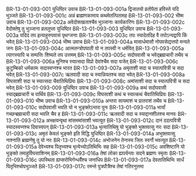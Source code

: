 BR-13-01-093-001	युधिष्ठिर उवाच
BR-13-01-093-001a	द्विजातयो व्रतोपेता हविस्ते यदि भुञ्जते
BR-13-01-093-001c	अन्नं ब्राह्मणकामाय कथमेतत्पितामह
BR-13-01-093-002	भीष्म उवाच
BR-13-01-093-002a	अवेदोक्तव्रताश्चैव भुञ्जानाः कार्यकारिणः
BR-13-01-093-002c	वेदोक्तेषु तु भुञ्जाना व्रतलुप्ता युधिष्ठिर
BR-13-01-093-003	युधिष्ठिर उवाच
BR-13-01-093-003a	यदिदं तप इत्याहुरुपवासं पृथग्जनाः
BR-13-01-093-003c	तपः स्यादेतदिह वै तपोऽन्यद्वापि किं भवेत्
BR-13-01-093-004	भीष्म उवाच
BR-13-01-093-004a	मासार्धमासौ नोपवसेद्यत्तपो मन्यते जनः
BR-13-01-093-004c	आत्मतन्त्रोपघाती यो न तपस्वी न धर्मवित्
BR-13-01-093-005a	त्यागस्यापि च सम्पत्तिः शिष्यते तप उत्तमम्
BR-13-01-093-005c	सदोपवासी च भवेद्ब्रह्मचारी तथैव च
BR-13-01-093-006a	मुनिश्च स्यात्सदा विप्रो देवांश्चैव सदा यजेत्
BR-13-01-093-006c	कुटुम्बिको धर्मकामः सदास्वप्नश्च भारत
BR-13-01-093-007a	अमृताशी सदा च स्यात्पवित्री च सदा भवेत्
BR-13-01-093-007c	ऋतवादी सदा च स्यान्नियतश्च सदा भवेत्
BR-13-01-093-008a	विघसाशी सदा च स्यात्सदा चैवातिथिप्रियः
BR-13-01-093-008c	अमांसाशी सदा च स्यात्पवित्री च सदा भवेत्
BR-13-01-093-009	युधिष्ठिर उवाच
BR-13-01-093-009a	कथं सदोपवासी स्याद्ब्रह्मचारी च पार्थिव
BR-13-01-093-009c	विघसाशी कथं च स्यात्कथं चैवातिथिप्रियः
BR-13-01-093-010	भीष्म उवाच
BR-13-01-093-010a	अन्तरा सायमाशं च प्रातराशं तथैव च
BR-13-01-093-010c	सदोपवासी भवति यो न भुङ्क्तेऽन्तरा पुनः
BR-13-01-093-011a	भार्यां गच्छन्ब्रह्मचारी सदा भवति चैव ह
BR-13-01-093-011c	ऋतवादी सदा च स्याद्दानशीलश्च मानवः
BR-13-01-093-012a	अभक्षयन्वृथा मांसममांसाशी भवत्युत
BR-13-01-093-012c	दानं ददत्पवित्री स्यादस्वप्नश्च दिवास्वपन्
BR-13-01-093-013a	भृत्यातिथिषु यो भुङ्क्ते भुक्तवत्सु नरः सदा
BR-13-01-093-013c	अमृतं केवलं भुङ्क्ते इति विद्धि युधिष्ठिर
BR-13-01-093-014a	अभुक्तवत्सु नाश्नाति ब्राह्मणेषु तु यो नरः
BR-13-01-093-014c	अभोजनेन तेनास्य जितः स्वर्गो भवत्युत
BR-13-01-093-015a	देवेभ्यश्च पितृभ्यश्च भृत्येभ्योऽतिथिभिः सह
BR-13-01-093-015c	अवशिष्टानि यो भुङ्क्ते तमाहुर्विघसाशिनम्
BR-13-01-093-016a	तेषां लोका ह्यपर्यन्ताः सदने ब्रह्मणः स्मृताः
BR-13-01-093-016c	उपस्थिता ह्यप्सरोभिर्गन्धर्वैश्च जनाधिप
BR-13-01-093-017a	देवतातिथिभिः सार्धं पितृभिश्चोपभुञ्जते
BR-13-01-093-017c	रमन्ते पुत्रपौत्रैश्च तेषां गतिरनुत्तमा
